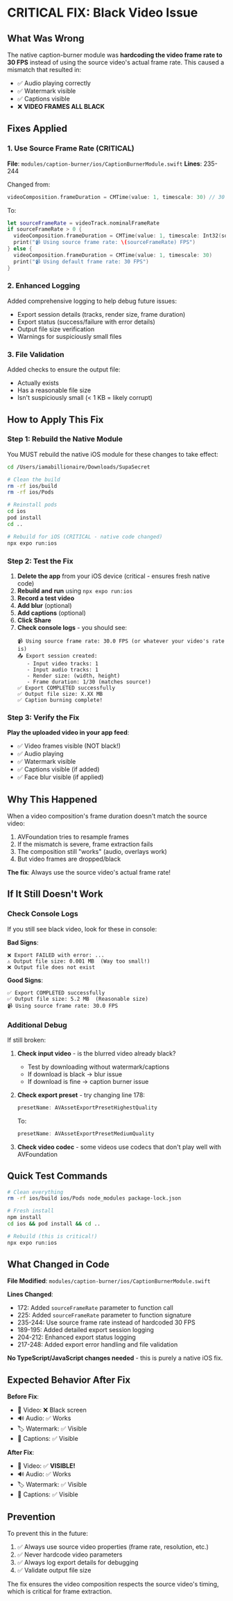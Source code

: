 # CRITICAL FIX: Black Video Issue

## What Was Wrong

The native caption-burner module was **hardcoding the video frame rate to 30 FPS** instead of using the source video's actual frame rate. This caused a mismatch that resulted in:

- ✅ Audio playing correctly
- ✅ Watermark visible
- ✅ Captions visible
- ❌ **VIDEO FRAMES ALL BLACK**

## Fixes Applied

### 1. **Use Source Frame Rate** (CRITICAL)
**File**: `modules/caption-burner/ios/CaptionBurnerModule.swift`
**Lines**: 235-244

Changed from:
```swift
videoComposition.frameDuration = CMTime(value: 1, timescale: 30) // 30 FPS
```

To:
```swift
let sourceFrameRate = videoTrack.nominalFrameRate
if sourceFrameRate > 0 {
  videoComposition.frameDuration = CMTime(value: 1, timescale: Int32(sourceFrameRate))
  print("📹 Using source frame rate: \(sourceFrameRate) FPS")
} else {
  videoComposition.frameDuration = CMTime(value: 1, timescale: 30)
  print("📹 Using default frame rate: 30 FPS")
}
```

### 2. **Enhanced Logging**
Added comprehensive logging to help debug future issues:
- Export session details (tracks, render size, frame duration)
- Export status (success/failure with error details)
- Output file size verification
- Warnings for suspiciously small files

### 3. **File Validation**
Added checks to ensure the output file:
- Actually exists
- Has a reasonable file size
- Isn't suspiciously small (< 1 KB = likely corrupt)

## How to Apply This Fix

### Step 1: Rebuild the Native Module

You MUST rebuild the native iOS module for these changes to take effect:

```bash
cd /Users/iamabillionaire/Downloads/SupaSecret

# Clean the build
rm -rf ios/build
rm -rf ios/Pods

# Reinstall pods
cd ios
pod install
cd ..

# Rebuild for iOS (CRITICAL - native code changed)
npx expo run:ios
```

### Step 2: Test the Fix

1. **Delete the app** from your iOS device (critical - ensures fresh native code)
2. **Rebuild and run** using `npx expo run:ios`
3. **Record a test video**
4. **Add blur** (optional)
5. **Add captions** (optional)
6. **Click Share**
7. **Check console logs** - you should see:
   ```
   📹 Using source frame rate: 30.0 FPS (or whatever your video's rate is)
   📤 Export session created:
      - Input video tracks: 1
      - Input audio tracks: 1
      - Render size: (width, height)
      - Frame duration: 1/30 (matches source!)
   ✅ Export COMPLETED successfully
   ✅ Output file size: X.XX MB
   ✅ Caption burning complete!
   ```

### Step 3: Verify the Fix

**Play the uploaded video in your app feed**:
- ✅ Video frames visible (NOT black!)
- ✅ Audio playing
- ✅ Watermark visible
- ✅ Captions visible (if added)
- ✅ Face blur visible (if applied)

## Why This Happened

When a video composition's frame duration doesn't match the source video:
1. AVFoundation tries to resample frames
2. If the mismatch is severe, frame extraction fails
3. The composition still "works" (audio, overlays work)
4. But video frames are dropped/black

**The fix**: Always use the source video's actual frame rate!

## If It Still Doesn't Work

### Check Console Logs

If you still see black video, look for these in console:

**Bad Signs**:
```
❌ Export FAILED with error: ...
⚠️ Output file size: 0.001 MB  (Way too small!)
❌ Output file does not exist
```

**Good Signs**:
```
✅ Export COMPLETED successfully
✅ Output file size: 5.2 MB  (Reasonable size)
📹 Using source frame rate: 30.0 FPS
```

### Additional Debug

If still broken:
1. **Check input video** - is the blurred video already black?
   - Test by downloading without watermark/captions
   - If download is black → blur issue
   - If download is fine → caption burner issue

2. **Check export preset** - try changing line 178:
   ```swift
   presetName: AVAssetExportPresetHighestQuality
   ```
   To:
   ```swift
   presetName: AVAssetExportPresetMediumQuality
   ```

3. **Check video codec** - some videos use codecs that don't play well with AVFoundation

## Quick Test Commands

```bash
# Clean everything
rm -rf ios/build ios/Pods node_modules package-lock.json

# Fresh install
npm install
cd ios && pod install && cd ..

# Rebuild (this is critical!)
npx expo run:ios
```

## What Changed in Code

**File Modified**: `modules/caption-burner/ios/CaptionBurnerModule.swift`

**Lines Changed**:
- 172: Added `sourceFrameRate` parameter to function call
- 225: Added `sourceFrameRate` parameter to function signature
- 235-244: Use source frame rate instead of hardcoded 30 FPS
- 189-195: Added detailed export session logging
- 204-212: Enhanced export status logging
- 217-248: Added export error handling and file validation

**No TypeScript/JavaScript changes needed** - this is purely a native iOS fix.

## Expected Behavior After Fix

**Before Fix**:
- 🎥 Video: ❌ Black screen
- 🔊 Audio: ✅ Works
- 🏷️ Watermark: ✅ Visible
- 📝 Captions: ✅ Visible

**After Fix**:
- 🎥 Video: ✅ **VISIBLE!**
- 🔊 Audio: ✅ Works
- 🏷️ Watermark: ✅ Visible
- 📝 Captions: ✅ Visible

## Prevention

To prevent this in the future:
1. ✅ Always use source video properties (frame rate, resolution, etc.)
2. ✅ Never hardcode video parameters
3. ✅ Always log export details for debugging
4. ✅ Validate output file size

The fix ensures the video composition respects the source video's timing, which is critical for frame extraction.
